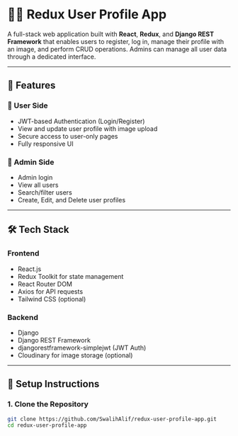 # 🧑‍💼 Redux User Profile App

A full-stack web application built with **React**, **Redux**, and **Django REST Framework** that enables users to register, log in, manage their profile with an image, and perform CRUD operations. Admins can manage all user data through a dedicated interface.

---

## 🚀 Features

### 👤 User Side
- JWT-based Authentication (Login/Register)
- View and update user profile with image upload
- Secure access to user-only pages
- Fully responsive UI

### 🔐 Admin Side
- Admin login
- View all users
- Search/filter users
- Create, Edit, and Delete user profiles

---

## 🛠️ Tech Stack

### Frontend
- React.js
- Redux Toolkit for state management
- React Router DOM
- Axios for API requests
- Tailwind CSS (optional)

### Backend
- Django
- Django REST Framework
- djangorestframework-simplejwt (JWT Auth)
- Cloudinary for image storage (optional)

---

## 🔧 Setup Instructions

### 1. Clone the Repository

```bash
git clone https://github.com/SwalihAlif/redux-user-profile-app.git
cd redux-user-profile-app

